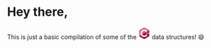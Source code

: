 # Hey there,
This is just a basic compilation of some of the <img src="https://raw.githubusercontent.com/devicons/devicon/master/icons/cplusplus/cplusplus-original.svg" alt="cplusplus" width="28" height="28"/> data structures!
😄
